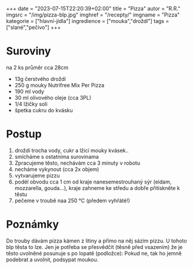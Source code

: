 +++
date = "2023-07-15T22:20:39+02:00"
title = "Pizza"
autor = "R.R."
imgsrc = "/img/pizza-blp.jpg"
imghref = "/recepty/"
imgname = "Pizza"
kategorie = ["hlavní-jídla"]
ingredience = ["mouka","droždí"]
tags = ["slané","pečivo"]
+++

# Suroviny
na 2 ks průměr cca 28cm

- 13g čerstvého droždí
- 250 g mouky Nutrifree Mix Per Pizza
- 190 ml vody
- 30 ml olivového oleje (cca 3PL)
- 1/4 lžičky soli
- špetka cukru do kvásku

# Postup
1. droždí trocha vody, cukr a lžicí mouky kvásek..
2. smícháme s ostatníma surovinama
3. Zpracujeme těsto, nechávám cca 3 minuty v robotu
4. necháme vykynout (cca 2x objem)
5. vytvarujeme pizzu
6. podél obvodu cca 1 cm od kraje nanesemestrouhaný sýr (eidam, mozzarella, gouda...), kraje zahneme ke středu a dobře přitiskněte k těstu
7. pečeme v troubě naa 250 °C (předem vyhřáté!)


# Poznámky
Do trouby dávám pizza kámen z litiny a přímo na něj sázím pizzu.
U tohoto blp těsta to lze. Jen je potřeba se přesvědčit (těsně před vsazením) že je těsto uvolněné posunuje s po lopatě (podložce):
Pokud ne, tak ho jemně podebrat a uvolnit, podsypat moukou.

<!-- originál LaTeta
Těsto na 2 ks:

13g čerstvého droždí
250 g mouky Nutrifree Mix Per Pizza
190ml vody
30ml olivového oleje
1/4 lžíčky soli
lžíčka cukru
Čerstvé droždí rozdrobte do trochy vody, rozmíchejte s cukrem a lžicí mouky a nechte vzejít kvásek.

Do něho přidejte ostatní ingredience, vypracujte hladké těsto, přetáhněte potravinovou folií a nechte zdvojnásobit objem.

Po vykynutí odeberte polovinu těsta a druhou uložte do lednice. Na pomoučené ploše rozválejte těsto do kruhu, přeneste na plech vyložený pečícím papírem a ještě rukou roztáhněte na opravdu tenkou placku.

Podél obvodu cca 1 cm od kraje naneste nastrouhaný sýr (niva, eidam, mozzarella) a kraje zahněte ke středu a dobře přitiskněte k těstu, aby sýr nevytekl.

Pizzu potřete rajčatovou omáčkou a naneste náplň dle vlastních preferencí. Okraje potřete vodou nebo vajíčkem a dejte péct do zezlátnutí.

Syr sypu až na konci ať se moc nespeče a nechávám v troubě už pak jen cca 2 minuty.
-->

<!--more-->